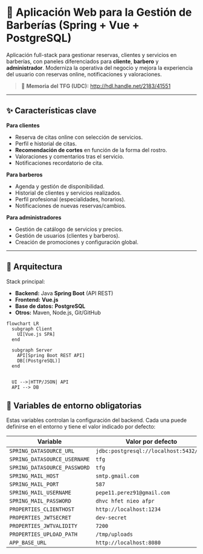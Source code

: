 # 💈 Aplicación Web para la Gestión de Barberías (Spring + Vue + PostgreSQL)

Aplicación full-stack para gestionar reservas, clientes y servicios en barberías, con paneles diferenciados para **cliente**, **barbero** y **administrador**. Moderniza la operativa del negocio y mejora la experiencia del usuario con reservas online, notificaciones y valoraciones.

> 📄 **Memoria del TFG (UDC):** http://hdl.handle.net/2183/41551

---

## ✨ Características clave

**Para clientes**
- Reserva de citas online con selección de servicios.
- Perfil e historial de citas.
- **Recomendación de cortes** en función de la forma del rostro.
- Valoraciones y comentarios tras el servicio.
- Notificaciones recordatorio de cita.

**Para barberos**
- Agenda y gestión de disponibilidad.
- Historial de clientes y servicios realizados.
- Perfil profesional (especialidades, horarios).
- Notificaciones de nuevas reservas/cambios.

**Para administradores**
- Gestión de catálogo de servicios y precios.
- Gestión de usuarios (clientes y barberos).
- Creación de promociones y configuración global.

---

## 🧱 Arquitectura

Stack principal:
- **Backend:** Java **Spring Boot** (API REST)
- **Frontend:** **Vue.js**
- **Base de datos:** **PostgreSQL**
- **Otros:** Maven, Node.js, Git/GitHub

```mermaid
flowchart LR
  subgraph Client
    UI[Vue.js SPA]
  end

  subgraph Server
    API[Spring Boot REST API]
    DB[(PostgreSQL)]
  end


  UI -->|HTTP/JSON| API
  API --> DB
```

## 🔧 Variables de entorno obligatorias

Estas variables controlan la configuración del backend. Cada una puede definirse en el entorno y tiene el valor indicado por defecto:

| Variable | Valor por defecto |
|----------|------------------|
| `SPRING_DATASOURCE_URL` | `jdbc:postgresql://localhost:5432/tfg` |
| `SPRING_DATASOURCE_USERNAME` | `tfg` |
| `SPRING_DATASOURCE_PASSWORD` | `tfg` |
| `SPRING_MAIL_HOST` | `smtp.gmail.com` |
| `SPRING_MAIL_PORT` | `587` |
| `SPRING_MAIL_USERNAME` | `pepe11.perez91@gmail.com` |
| `SPRING_MAIL_PASSWORD` | `dhvc hfet nieo afpr` |
| `PROPERTIES_CLIENTHOST` | `http://localhost:1234` |
| `PROPERTIES_JWTSECRET` | `dev-secret` |
| `PROPERTIES_JWTVALIDITY` | `7200` |
| `PROPERTIES_UPLOAD_PATH` | `/tmp/uploads` |
| `APP_BASE_URL` | `http://localhost:8080` |

